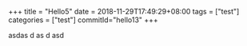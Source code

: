 +++
title = "Hello5"
date = 2018-11-29T17:49:29+08:00
tags = ["test"]
categories = ["test"]
commitId="hello13"
+++

asdas
d
as
d
asd